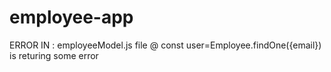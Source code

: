 # employee-app

ERROR IN : employeeModel.js file @ const user=Employee.findOne({email}) is returing some error 
